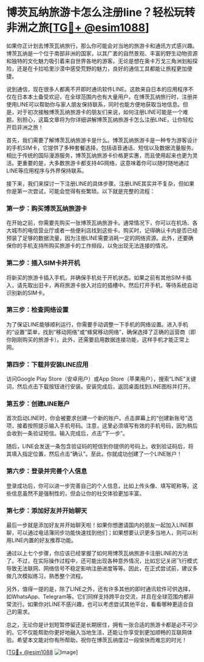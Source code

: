 # 博茨瓦纳旅游卡怎么注册line？轻松玩转非洲之旅[[TG💪+ @esim1088](https://t.me/s/esim1088)]

如果你正计划去博茨瓦纳旅行，那么你可能会对当地的旅游卡和通讯方式感兴趣。博茨瓦纳是一个位于南部非洲的国家，以其广袤的自然景观、丰富的野生动物资源和独特的文化魅力吸引着来自世界各地的游客。无论是想在奥卡万戈三角洲划船探险，还是在卡拉哈里沙漠中感受荒野的魅力，良好的通信工具都能让旅程更加便捷。

说到通信，现在很多人都离不开即时通讯软件LINE。这款来自日本的应用程序不仅在日本本土备受欢迎，在全球范围内也有大量用户。在博茨瓦纳旅行时，注册并使用LINE可以帮助你与家人朋友保持联系，同时也能方便地获取当地信息。但是，对于初次接触博茨瓦纳旅游卡的朋友们来说，如何注册LINE可能是一个难题。别担心，这篇文章将为你详细讲解博茨瓦纳旅游卡怎么注册LINE，让你轻松开启非洲之旅！

首先，我们需要了解博茨瓦纳旅游卡是什么。博茨瓦纳旅游卡是一种专为游客设计的手机SIM卡，它提供了多种套餐选择，包括语音通话、短信以及数据流量服务。相比于传统的国际漫游服务，博茨瓦纳旅游卡价格更实惠，而且使用起来也更为灵活。更重要的是，大多数旅游卡都支持4G网络，这意味着你可以随时随地通过LINE等应用程序与外界保持联系。

接下来，我们来探讨一下注册LINE的具体步骤。注册LINE其实并不复杂，但如果你是第一次尝试，可能会觉得有些繁琐。以下就是完整的流程：

### 第一步：购买博茨瓦纳旅游卡

在开始之前，你需要先购买一张博茨瓦纳旅游卡。通常情况下，你可以在机场、各大城市的电信营业厅或者一些便利店找到这些卡。购买时，记得确认卡内是否已经预装了足够的数据流量，因为注册LINE需要消耗一定的网络资源。此外，还要确保你的手机支持所购买旅游卡的工作频段，以免出现无法连接的情况。

### 第二步：插入SIM卡并开机

将新买的旅游卡插入手机，并确保手机处于开机状态。如果之前有其他SIM卡插入，请先取出旧卡，再将旅游卡放入对应的插槽中。然后打开手机，等待系统自动识别新的SIM卡。

### 第三步：检查网络设置

为了保证LINE能够顺利运行，你需要手动调整一下手机的网络设置。进入手机的“设置”菜单，找到“移动网络”或“蜂窝移动网络”，确保选择了正确的运营商（即你刚刚购买的旅游卡）。此外，还需要启用数据连接功能，这样手机才能正常上网。

### 第四步：下载并安装LINE应用

访问Google Play Store（安卓用户）或App Store（苹果用户），搜索“LINE”关键词，然后点击下载按钮进行安装。安装完成后，返回桌面找到LINE图标并打开。

### 第五步：创建LINE账户

首次启动LINE时，你会被要求创建一个新的账户。点击屏幕上的“创建新账号”选项，接着按照提示输入手机号码。注意，这里必须填写有效的手机号码，因为稍后会收到一条验证短信。输入完成后，点击“下一步”。

随后，LINE会发送一条包含验证码的短信到你提供的号码上。收到验证码后，将其填入指定位置，然后点击“确认”。至此，你就成功创建了一个LINE账户！

### 第六步：登录并完善个人信息

登录成功后，你可以进一步完善自己的个人信息，比如上传头像、填写昵称等。这些信息虽然不是强制性的，但会让你的社交体验更加丰富。

### 第七步：添加好友并开始聊天

最后一步就是添加好友并开始聊天啦！如果你想邀请国内的朋友一起加入LINE群聊，可以通过电话簿同步功能快速找到他们；如果想要认识更多当地人，则可以利用LINE内置的好友推荐功能。

通过以上七个步骤，你应该已经掌握了如何用博茨瓦纳旅游卡注册LINE的方法了。不过，在实际操作过程中，还可能出现各种意外情况，比如忘记关闭飞行模式导致无法联网、网络信号不稳定影响注册进度等等。因此，在正式尝试前，建议多做几次模拟练习，熟悉整个流程。

另外，值得一提的是，除了LINE之外，还有许多其他的即时通讯软件可供选择，如WhatsApp、Telegram等。它们同样支持跨平台交流，并且在全球范围内都非常流行。如果你对LINE不感兴趣，也可以考虑尝试其他平台，看看哪种更适合自己的需求。

总之，无论你是计划短暂停留还是长期居住，拥有一张合适的旅游卡都是必不可少的。它不仅能帮助你更好地融入当地生活，还能让你享受到更加顺畅的互联网体验。希望本文能对你有所帮助，祝你在博茨瓦纳度过一段愉快而难忘的时光！

[[TG💪+ @esim1088](https://t.me/s/esim1088) ![Image](https://i.postimg.cc/4NQfJmqS/Snipaste-2025-05-13-00-14-12.png)]